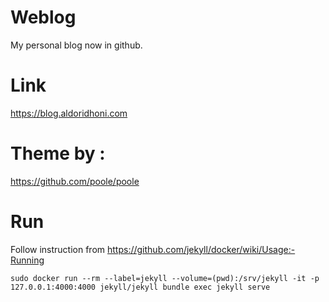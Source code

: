 # Weblog
My personal blog now in github.

# Link
https://blog.aldoridhoni.com

# Theme by :
https://github.com/poole/poole

# Run
Follow instruction from https://github.com/jekyll/docker/wiki/Usage:-Running

`sudo docker run --rm --label=jekyll --volume=(pwd):/srv/jekyll -it -p 127.0.0.1:4000:4000 jekyll/jekyll bundle exec jekyll serve`
